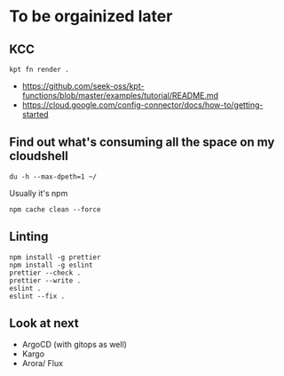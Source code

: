 # To be orgainized later

## KCC
```
kpt fn render .
```
* https://github.com/seek-oss/kpt-functions/blob/master/examples/tutorial/README.md
* https://cloud.google.com/config-connector/docs/how-to/getting-started

## Find out what's consuming all the space on my cloudshell
```
du -h --max-dpeth=1 ~/
```
Usually it's npm 
```
npm cache clean --force
```
## Linting 
```
npm install -g prettier
npm install -g eslint
prettier --check .
prettier --write .
eslint .
eslint --fix .
```

## Look at next
* ArgoCD (with gitops as well)
* Kargo
* Arora/ Flux
